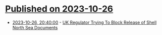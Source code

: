 # [Published on 2023-10-26](index.md)

* [2023-10-26, 20:40:00](https://news.slashdot.org/story/23/10/26/1933203/uk-regulator-trying-to-block-release-of-shell-north-sea-documents?utm_source=rss1.0mainlinkanon&utm_medium=feed) - [ UK Regulator Trying To Block Release of Shell North Sea Documents](https://news.slashdot.org/story/23/10/26/1933203/uk-regulator-trying-to-block-release-of-shell-north-sea-documents?utm_source=rss1.0mainlinkanon&utm_medium=feed)
